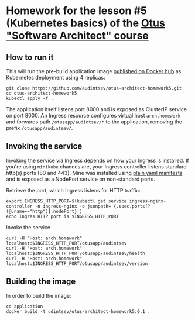 # Homework for the lesson #5 (Kubernetes basics) of the [Otus "Software Architect" course](https://otus.ru/lessons/arhitektor-po/)

## How to run it

This will run the pre-build application image [published on Docker hub](https://hub.docker.com/r/udintsev/otus-architect-homework5)
as Kubernetes deployment using 4 replicas:
```shell script
git clone https://github.com/audintsev/otus-architect-homework5.git
cd otus-architect-homework5
kubectl apply -f .
```

The application itself listens port 8000 and is exposed as ClusterIP service on port 8000.
An Ingress resource configures virtual host `arch.homework` and forwards path `/otusapp/audintsev/*`
to the application, removing the prefix `/otusapp/audintsev/`.

## Invoking the service

Invoking the service via Ingress depends on how your Ingress is installed.
If you're using `minikube` chances are, your Ingress controller listens standard http(s)
ports (80 and 443). Mine was installed using [plain yaml manifests](https://github.com/kubernetes/ingress-nginx/blob/master/docs/deploy/index.md#bare-metal)
and is exposed as a NodePort service on non-standard ports.

Retrieve the port, which Ingress listens for HTTP traffic:

```
export INGRESS_HTTP_PORT=$(kubectl get service ingress-nginx-controller -n ingress-nginx -o jsonpath='{.spec.ports[?(@.name=="http")].nodePort}')
echo Ingres HTTP port is $INGRESS_HTTP_PORT
```

Invoke the service
```
curl -H "Host: arch.homework" localhost:$INGRESS_HTTP_PORT/otusapp/audintsev
curl -H "Host: arch.homework" localhost:$INGRESS_HTTP_PORT/otusapp/audintsev/health
curl -H "Host: arch.homework" localhost:$INGRESS_HTTP_PORT/otusapp/audintsev/version
```

## Building the image

In order to build the image:

```shell script
cd application
docker build -t udintsev/otus-architect-homework5:0.1 . 
``` 
